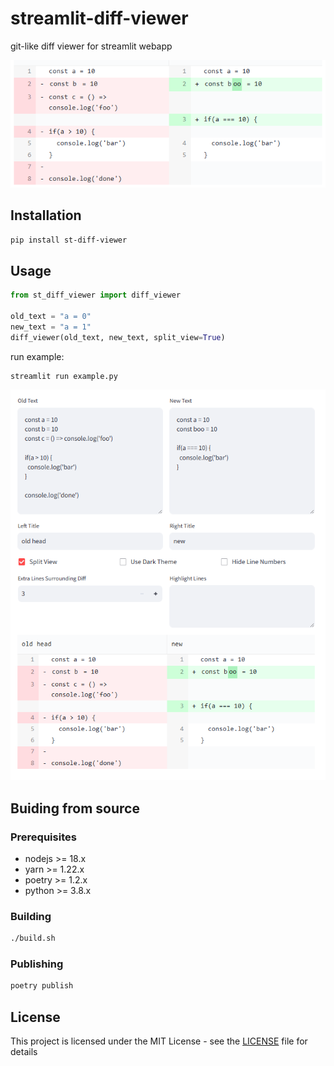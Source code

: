 # streamlit-diff-viewer
git-like diff viewer for streamlit webapp

![](docs/head.png)

## Installation

```bash
pip install st-diff-viewer
```

## Usage

```python
from st_diff_viewer import diff_viewer

old_text = "a = 0"
new_text = "a = 1"
diff_viewer(old_text, new_text, split_view=True)
```

run example:

```bash
streamlit run example.py
```

![img.png](docs/img.png)

## Buiding from source

### Prerequisites

- nodejs >= 18.x
- yarn >= 1.22.x
- poetry >= 1.2.x
- python >= 3.8.x

### Building

```bash
./build.sh
```

### Publishing

```bash
poetry publish
```

## License

This project is licensed under the MIT License - see the [LICENSE](LICENSE) file for details
